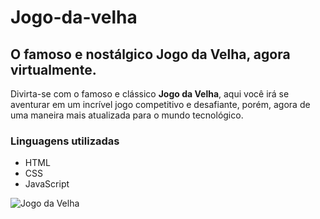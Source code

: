 # Jogo-da-velha

## O famoso e nostálgico Jogo da Velha, agora virtualmente.

Divirta-se com o famoso e clássico **Jogo da Velha**, aqui você irá se aventurar em um incrível jogo competitivo e desafiante, porém, agora de uma maneira mais atualizada para o mundo tecnológico.

### Linguagens utilizadas

* HTML
* CSS
* JavaScript

![Jogo da Velha](https://github.com/WillSantosss/Imgs/blob/master/jogo%20da%20velha.jpg)
